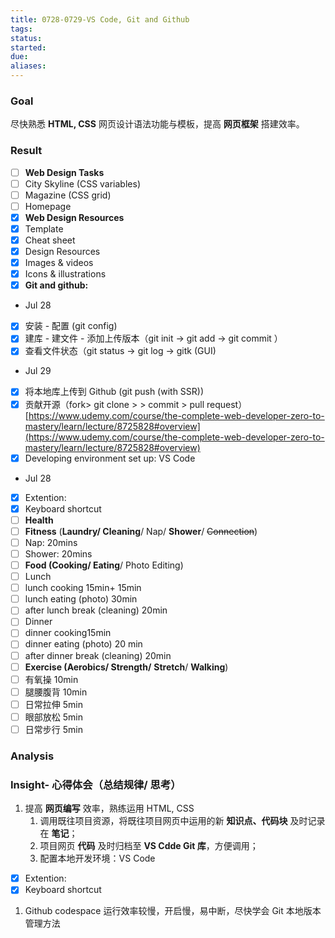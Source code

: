 ```yaml
---
title: 0728-0729-VS Code, Git and Github
tags: 
status: 
started: 
due: 
aliases: 
---
```

### Goal
尽快熟悉 **HTML, CSS** 网页设计语法功能与模板，提高 **网页框架** 搭建效率。
### **Result**
- [ ] **Web Design Tasks**
- [ ] City Skyline (CSS variables)
- [ ] Magazine (CSS grid)
- [ ] Homepage
- [x] **Web Design Resources**
- [x] Template
- [x] Cheat sheet
- [x] Design Resources
- [x] Images & videos
- [x] Icons & illustrations
- [x] **Git and github:**
- Jul 28
- [x] 安装 - 配置 (git config)
- [x] 建库 - 建文件 - 添加上传版本（git init -> git add -> git commit ）
- [x] 查看文件状态（git status -> git log -> gitk (GUI)
- Jul 29
- [x] 将本地库上传到 Github (git push (with SSR))
- [x] 贡献开源（fork> git clone > <modify file> > commit > pull request）
[https://www.udemy.com/course/the-complete-web-developer-zero-to-mastery/learn/lecture/8725828#overview](https://www.udemy.com/course/the-complete-web-developer-zero-to-mastery/learn/lecture/8725828#overview)
- [x] Developing environment set up: VS Code
-  Jul 28
- [x] Extention:
- [x] Keyboard shortcut
- [ ] **Health**
- [ ] **Fitness** (**Laundry/ Cleaning**/ Nap/ **Shower**/ ~~Connection~~)
- [ ] Nap: 20mins
- [ ] Shower: 20mins
- [ ] **Food (Cooking/ Eating**/ Photo Editing)
- [ ] Lunch
- [ ] lunch cooking 15min+ 15min
- [ ] lunch eating (photo) 30min
- [ ] after lunch break (cleaning) 20min
- [ ] Dinner
- [ ] dinner cooking15min
- [ ] dinner eating (photo) 20 min
- [ ] after dinner break (cleaning) 20min
- [ ] **Exercise (Aerobics/ Strength/** **Stretch**/ **Walking**)
- [ ] 有氧操 10min
- [ ] 腿腰腹背 10min
- [ ] 日常拉伸 5min
- [ ] 眼部放松 5min
- [ ] 日常步行 5min
### Analysis
### Insight- 心得体会（总结规律/ 思考）
1. 提高 **网页编写** 效率，熟练运用 HTML, CSS
   1. 调用既往项目资源，将既往项目网页中运用的新 **知识点、代码块** 及时记录在 **笔记**；
   2. 项目网页 **代码** 及时归档至 **VS Cdde Git 库**，方便调用；
   3. 配置本地开发环境：VS Code 
- [x] Extention:
- [x] Keyboard shortcut
1. Github codespace 运行效率较慢，开启慢，易中断，尽快学会 Git 本地版本管理方法
### 
